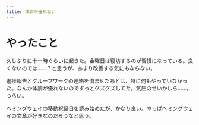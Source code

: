 ```yaml
---
title: 体調が優れない
---
```


# やったこと

久しぶりに十一時ぐらいに起きた。金曜日は寝坊するのが習慣になっている。良くないのでは……？と思うが、あまり改善する気にもならない。

進捗報告とグループワークの連絡を済ませたあとは、特に何もやっていなかった。なんか体調が優れないのでずっとグズグズしてた。気圧のせいかしら……。つらい。

ヘミングウェイの移動祝祭日を読み始めたが、かなり良い。やっぱヘミングウェイの文章が好きなのだろうなと思う。

